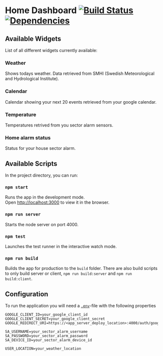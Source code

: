# Home Dashboard [![Build Status](https://travis-ci.org/karmats/home-dash.svg?branch=master)](https://travis-ci.org/karmats/home-dash) [![Dependencies](https://david-dm.org/karmats/home-dash.svg)](https://david-dm.org/karmats/home-dash)

## Available Widgets

List of all different widgets currently available:

### Weather

Shows todays weather. Data retrieved from SMHI (Swedish Meteorological and Hydrological Institute).

### Calendar

Calendar showing your next 20 events retrieved from your google calendar.

### Temperature

Temperatures retrived from you sector alarm sensors.

### Home alarm status

Status for your house sector alarm.

## Available Scripts

In the project directory, you can run:

### `npm start`

Runs the app in the development mode.<br>
Open [http://localhost:3000](http://localhost:3000) to view it in the browser.

### `npm run server`

Starts the node server on port 4000.

### `npm test`

Launches the test runner in the interactive watch mode.

### `npm run build`

Builds the app for production to the `build` folder.
There are also build scripts to only build server or client, `npm run build:server` and `npm run build:client`.

## Configuration

To run the application you will need a [`.env`](https://github.com/motdotla/dotenv#readme)-file with the following properties

```
GOOGLE_CLIENT_ID=your_google_client_id
GOOGLE_CLIENT_SECRET=your_google_client_secret
GOOGLE_REDIRECT_URI=https://<app_server_deploy_location>:4000/auth/google

SA_USERNAME=your_sector_alarm_username
SA_PASSWORD=your_sector_alarm_password
SA_DEVICE_ID=your_sector_alarm_device_id

USER_LOCATION=your_weather_location
